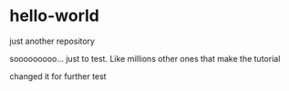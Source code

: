# hello-world
just another repository

sooooooooo... just to test. Like millions other ones that make the tutorial

changed it for further test
